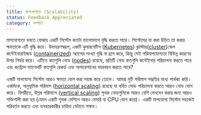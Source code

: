 ```yaml
---
title: মাপযোগ্যতা (Scalability)
status: Feedback Appreciated
category: সম্পত্তি
---
```


মাপযোগ্যতা বলতে বোঝায় একটি সিস্টেম কতটা ভালোভাবে বৃদ্ধি  করতে  পারে। সিস্টেমের যা করা উচিত তা করার ক্ষমতাকে  এটি বৃদ্ধি করে।
উদাহরণস্বরূপ, একটি কুবারনেটিস ([Kubernetes](/bn/kubernetes/)) ক্লাস্টার([cluster](/bn/cluster/))স্কেল কন্টেইনারাইজড ([containerized](/bn/containerization/)) অ্যাপের সংখ্যা বৃদ্ধি বা হ্রাস করে, কিন্তু সেই পরিমাপযোগ্যতা বিভিন্ন কারণের উপর নির্ভর করে।
এটিতে কতগুলি নোড ([nodes](/bn/nodes/)) রয়েছে, প্রতিটি নোড কতগুলি কন্টেইনার পরিচালনা করতে পারে এবং কন্ট্রোল প্যানেলটি কতগুলি রেকর্ড এবং অপারেশানের ভারবহন করতে পারে?


একটি মাপযোগ্য সিস্টেম আরও ক্ষমতা যোগ করা সহজ করে তোলে। 
আমরা দুটি পরিমাপ পদ্ধতির মধ্যে পার্থক্য করি। একদিকে, অনুভূমিক পরিমাপ ([horizontal scaling](/bn/horizontal-scaling/)) রয়েছে যা বর্ধিত লোড পরিচালনা করতে আরও নোড যোগ করে।
বিপরীতে, উল্লম্ব পরিমাপে ([vertical scaling](/bn/vertical-scaling/)) পৃথক নোডগুলিকে আরও বেশি লেনদেন করার জন্য আরও শক্তিশালী করা হয় (যেমন একটি পৃথক মেশিনে আরও মেমরি বা CPU যোগ করে)। 
একটি মাপযোগ্য সিস্টেম সহজেই পরিবর্তন করতে এবং ব্যবহারকারীর চাহিদা মেটাতে সক্ষম।

